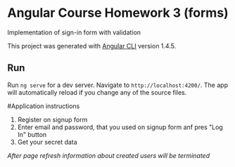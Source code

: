 # Angular Course Homework 3 (forms)

Implementation of sign-in form with validation

This project was generated with [Angular CLI](https://github.com/angular/angular-cli) version 1.4.5.

## Run

Run `ng serve` for a dev server. Navigate to `http://localhost:4200/`. The app will automatically reload if you change any of the source files.


#Application instructions
1. Register on signup form
2. Enter email and password, that you used on signup form anf pres "Log In" button
3. Get your secret data

*After page refresh information about created users will be terminated*
